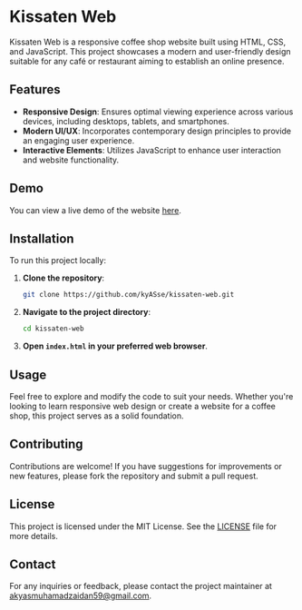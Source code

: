 # Kissaten Web

Kissaten Web is a responsive coffee shop website built using HTML, CSS, and JavaScript. This project showcases a modern and user-friendly design suitable for any café or restaurant aiming to establish an online presence.

## Features

- **Responsive Design**: Ensures optimal viewing experience across various devices, including desktops, tablets, and smartphones.
- **Modern UI/UX**: Incorporates contemporary design principles to provide an engaging user experience.
- **Interactive Elements**: Utilizes JavaScript to enhance user interaction and website functionality.

## Demo

You can view a live demo of the website [here](https://kyasse.github.io/kissaten-web/).

## Installation

To run this project locally:

1. **Clone the repository**:

   ```bash
   git clone https://github.com/kyASse/kissaten-web.git
   ```

2. **Navigate to the project directory**:

   ```bash
   cd kissaten-web
   ```

3. **Open `index.html` in your preferred web browser**.

## Usage

Feel free to explore and modify the code to suit your needs. Whether you're looking to learn responsive web design or create a website for a coffee shop, this project serves as a solid foundation.

## Contributing

Contributions are welcome! If you have suggestions for improvements or new features, please fork the repository and submit a pull request.

## License

This project is licensed under the MIT License. See the [LICENSE](https://github.com/kyASse/kissaten-web/blob/main/LICENSE) file for more details.

## Contact

For any inquiries or feedback, please contact the project maintainer at [akyasmuhamadzaidan59@gmail.com](mailto:akyasmuhamadzaidan59@gmail.com).
